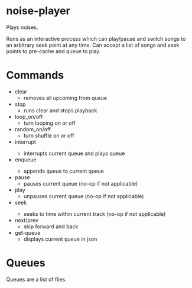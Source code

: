 noise-player
============

Plays noises.

Runs as an interactive process which can play/pause and switch songs to an arbitrary seek point at any time. Can accept a list of songs and seek points to pre-cache and queue to play.

# Commands

- clear
    - removes all upcoming from queue
- stop
    - runs clear and stops playback
- loop_on/off
    - turn looping on or off
- random_on/off
    - turn shuffle on or off
- interrupt <queue>
    - interrupts current queue and plays queue
- enqueue <queue>
    - appends queue to current queue
- pause
    - pauses current queue (no-op if not applicable)
- play
    - unpauses current queue (no-op if not applicable)
- seek <time>
    - seeks to time within current track (no-op if not applicable)
- next/prev
    - skip forward and back
- get-queue
    - displays current queue in json

# Queues

Queues are a list of files.
